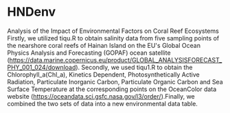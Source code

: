 # HNDenv
Analysis of the Impact of Environmental Factors on Coral Reef Ecosystems
Firstly, we utilized tiqu.R to obtain salinity data from five sampling points of the nearshore coral reefs of Hainan Island on the EU's Global Ocean Physics Analysis and Forecasting (GOPAF) ocean satellite (https://data.marine.copernicus.eu/product/GLOBAL_ANALYSISFORECAST_PHY_001_024/download). Secondly, we used tiqu1.R to obtain the Chlorophyll_a(Chl_a), Kinetics Dependent, Photosynthetically Active Radiation, Particulate Inorganic Carbon, Particulate Organic Carbon and Sea Surface Temperature at the corresponding points on the OceanColor data website (https://oceandata.sci.gsfc.nasa.gov/l3/order/).Finally, we combined the two sets of data into a new environmental data table.
